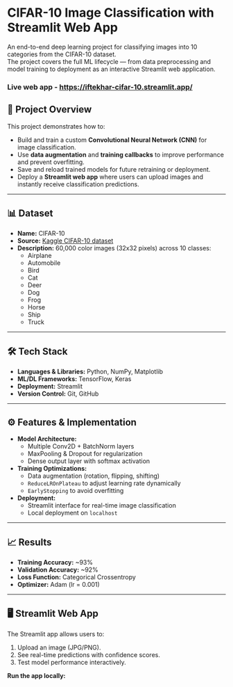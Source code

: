 # CIFAR-10 Image Classification with Streamlit Web App

An end-to-end deep learning project for classifying images into 10 categories from the CIFAR-10 dataset.  
The project covers the full ML lifecycle — from data preprocessing and model training to deployment as an interactive Streamlit web application.

### Live web app - https://iftekhar-cifar-10.streamlit.app/

## 🚀 Project Overview
This project demonstrates how to:
- Build and train a custom **Convolutional Neural Network (CNN)** for image classification.
- Use **data augmentation** and **training callbacks** to improve performance and prevent overfitting.
- Save and reload trained models for future retraining or deployment.
- Deploy a **Streamlit web app** where users can upload images and instantly receive classification predictions.

---

## 📊 Dataset
- **Name:** CIFAR-10  
- **Source:** [Kaggle CIFAR-10 dataset](https://www.cs.toronto.edu/~kriz/cifar.html)  
- **Description:** 60,000 color images (32x32 pixels) across 10 classes:
  - Airplane
  - Automobile
  - Bird
  - Cat
  - Deer
  - Dog
  - Frog
  - Horse
  - Ship
  - Truck

---

## 🛠 Tech Stack
- **Languages & Libraries:** Python, NumPy, Matplotlib
- **ML/DL Frameworks:** TensorFlow, Keras
- **Deployment:** Streamlit
- **Version Control:** Git, GitHub

---

## ⚙️ Features & Implementation
- **Model Architecture:**
  - Multiple Conv2D + BatchNorm layers
  - MaxPooling & Dropout for regularization
  - Dense output layer with softmax activation
- **Training Optimizations:**
  - Data augmentation (rotation, flipping, shifting)
  - `ReduceLROnPlateau` to adjust learning rate dynamically
  - `EarlyStopping` to avoid overfitting
- **Deployment:**
  - Streamlit interface for real-time image classification
  - Local deployment on `localhost`

---

## 📈 Results
- **Training Accuracy:** ~93%
- **Validation Accuracy:** ~92%
- **Loss Function:** Categorical Crossentropy
- **Optimizer:** Adam (lr = 0.001)

---

## 🖥 Streamlit Web App
The Streamlit app allows users to:
1. Upload an image (JPG/PNG).
2. See real-time predictions with confidence scores.
3. Test model performance interactively.

**Run the app locally:**
```bash streamlit run app.py
